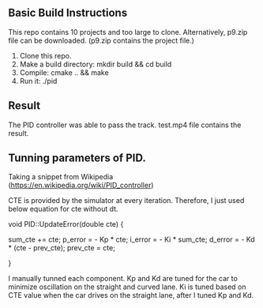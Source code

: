 
[//]: # (Image References)


## Basic Build Instructions

This repo contains 10 projects and too large to clone. Alternatively, p9.zip file can be downloaded. (p9.zip contains the project file.)

1. Clone this repo.
2. Make a build directory: mkdir build && cd build
3. Compile: cmake .. && make
4. Run it: ./pid


## Result

The PID controller was able to pass the track. 
test.mp4 file contains the result.

## Tunning parameters of PID.

Taking a snippet from Wikipedia
(https://en.wikipedia.org/wiki/PID_controller) 

CTE is provided by the simulator at every iteration. Therefore, I just used below equation for cte without dt.

void PID::UpdateError(double cte) {

  sum_cte += cte;
    p_error = - Kp * cte;
    i_error = - Ki * sum_cte;
    d_error = - Kd * (cte - prev_cte);
    prev_cte = cte;

}


I manually tunned each component. Kp and Kd are tuned for the car to minimize oscillation on the straight and curved lane. Ki is tuned based on CTE value when the car drives on the straight lane, after I tuned Kp and Kd.

